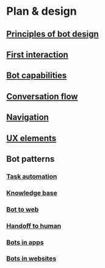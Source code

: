 # Plan & design
## [Principles of bot design](~/design/principles.md)
## [First interaction](~/design/core-greeting.md)
## [Bot capabilities](~/design/capabilities.md)
## [Conversation flow](~/design/core-dialogs.md)
## [Navigation](~/design/core-navigation.md)
## [UX elements](~/design/core-ux-elements.md)
## Bot patterns
### [Task automation](~/design/patterns-task.md)
### [Knowledge base](~/design/patterns-knowledge-base.md)
### [Bot to web](~/design/patterns-bot-to-web.md)
### [Handoff to human](~/design/patterns-human-handoff.md)
### [Bots in apps](~/design/patterns-bot-in-app.md)
### [Bots in websites](~/design/patterns-bot-in-website.md)